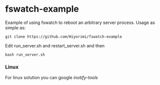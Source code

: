 # fswatch-example
Example of using fswatch to reboot an arbitrary server process. Usage as simple as:
```
git clone https://github.com/Hiyorimi/fswatch-example
```
Edit run_server.sh and restart_server.sh and then
```
bash run_server.sh
```

### Linux
For linux solution you can google *inotify-tools*
